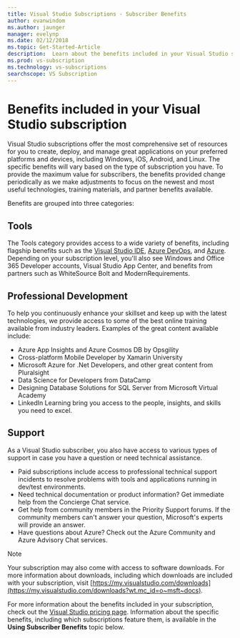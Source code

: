 ```yaml
---
title: Visual Studio Subscriptions - Subscriber Benefits
author: evanwindom
ms.author: jaunger
manager: evelynp
ms.date: 02/12/2018
ms.topic: Get-Started-Article
description:  Learn about the benefits included in your Visual Studio subscription
ms.prod: vs-subscription
ms.technology: vs-subscriptions
searchscope: VS Subscription
---
```


# Benefits included in your Visual Studio subscription

Visual Studio subscriptions offer the most comprehensive set of resources for you to create, deploy, and manage great applications on your preferred platforms and devices, including Windows, iOS, Android, and Linux.  The specific benefits will vary based on the type of subscription you have.  To provide the maximum value for subscribers, the benefits provided change periodically as we make adjustments to focus on the newest and most useful technologies, training materials, and partner benefits available.

Benefits are grouped into three categories:

## Tools
The Tools category provides access to a wide variety of benefits, including flagship benefits such as the [Visual Studio IDE](vs-ide-benefit.md), [Azure DevOps](vs-azure-devops.md), and [Azure](vs-azure.md).  Depending on your subscription level, you'll also see Windows and Office 365 Developer accounts, Visual Studio App Center, and benefits from partners such as WhiteSource Bolt and ModernRequirements.

## Professional Development
To help you continuously enhance your skillset and keep up with the latest technologies, we provide access to some of the best online training available from industry leaders. Examples of the great content available include:
- Azure App Insights and Azure Cosmos DB by Opsgility
- Cross-platform Mobile Developer by Xamarin University
- Microsoft Azure for .Net Developers, and other great content from Pluralsight
- Data Science for Developers from DataCamp
- Designing Database Solutions for SQL Server from Microsoft Virtual Academy
- LinkedIn Learning bring you access to the people, insights, and skills you need to excel.

## Support
As a Visual Studio subscriber, you also have access to various types of support in case you have a question or need technical assistance.
- Paid subscriptions include access to professional technical support incidents to resolve problems with tools and applications running in dev/test environments.
- Need technical documentation or product information?  Get immediate help from the Concierge Chat service.
- Get help from community members in the Priority Support forums.  If the community members can't answer your question, Microsoft's experts will provide an answer.
- Have questions about Azure?  Check out the Azure Community and Azure Advisory Chat services.

> [!NOTE]
> Your subscription may also come with access to software downloads.  For more information about downloads, including which downloads are included with your subscription, visit [https://my.visualstudio.com/downloads](https://my.visualstudio.com/downloads?wt.mc_id=o~msft~docs).

For more information about the benefits included in your subscription, check out the [Visual Studio pricing page](https://visualstudio.microsoft.com/vs/pricing/).  Information about the specific benefits, including which subscriptions feature them, is available in the **Using Subscriber Benefits** topic below.

